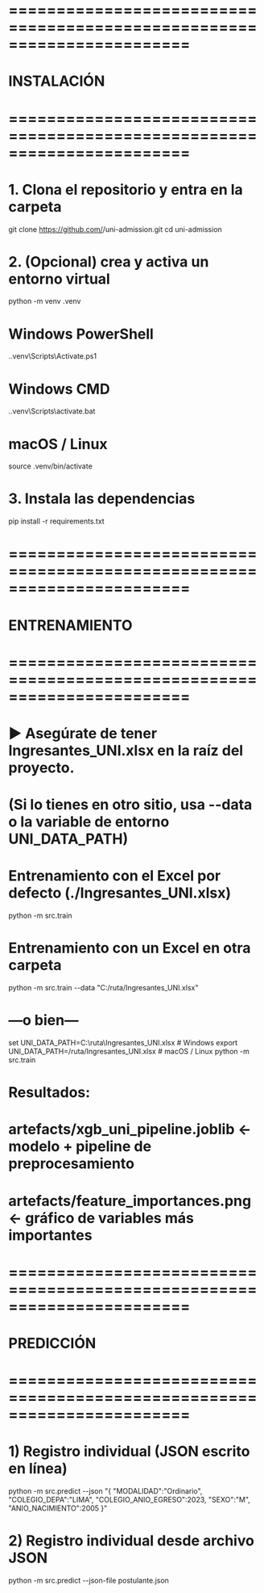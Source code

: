 # =======================================================================
# INSTALACIÓN
# =======================================================================

# 1. Clona el repositorio y entra en la carpeta
git clone https://github.com/<TU-USUARIO>/uni-admission.git
cd uni-admission

# 2. (Opcional) crea y activa un entorno virtual
python -m venv .venv
#   Windows PowerShell
.\.venv\Scripts\Activate.ps1
#   Windows CMD
.\.venv\Scripts\activate.bat
#   macOS / Linux
source .venv/bin/activate

# 3. Instala las dependencias
pip install -r requirements.txt


# =======================================================================
# ENTRENAMIENTO
# =======================================================================

# ► Asegúrate de tener Ingresantes_UNI.xlsx en la raíz del proyecto.
#   (Si lo tienes en otro sitio, usa --data o la variable de entorno UNI_DATA_PATH)

# Entrenamiento con el Excel por defecto (./Ingresantes_UNI.xlsx)
python -m src.train

# Entrenamiento con un Excel en otra carpeta
python -m src.train --data "C:/ruta/Ingresantes_UNI.xlsx"
#   —o bien—
set UNI_DATA_PATH=C:\ruta\Ingresantes_UNI.xlsx     # Windows
export UNI_DATA_PATH=/ruta/Ingresantes_UNI.xlsx    # macOS / Linux
python -m src.train

# Resultados:
#   artefacts/xgb_uni_pipeline.joblib      ← modelo + pipeline de preprocesamiento
#   artefacts/feature_importances.png      ← gráfico de variables más importantes


# =======================================================================
# PREDICCIÓN
# =======================================================================

# 1) Registro individual (JSON escrito en línea)
python -m src.predict --json "{
  \"MODALIDAD\":\"Ordinario\",
  \"COLEGIO_DEPA\":\"LIMA\",
  \"COLEGIO_ANIO_EGRESO\":2023,
  \"SEXO\":\"M\",
  \"ANIO_NACIMIENTO\":2005
}"

# 2) Registro individual desde archivo JSON
python -m src.predict --json-file postulante.json
